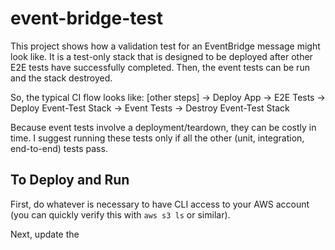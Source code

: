 # event-bridge-test
This project shows how a validation test for an EventBridge message might look like. It is a test-only stack that is designed to be deployed after other E2E tests have successfully completed. Then, the event tests can be run and the stack destroyed.

So, the typical CI flow looks like:
[other steps] -> Deploy App -> E2E Tests -> Deploy Event-Test Stack -> Event Tests -> Destroy Event-Test Stack

Because event tests involve a deployment/teardown, they can be costly in time. I suggest running these tests only if all the other (unit, integration, end-to-end) tests pass.

## To Deploy and Run
First, do whatever is necessary to have CLI access to your AWS account (you can quickly verify this with `aws s3 ls` or similar).

Next, update the 